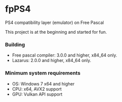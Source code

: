 # fpPS4
  PS4 compatibility layer (emulator) on Free Pascal
 
This project is at the beginning and started for fun.
 
### Building
- Free pascal compiler: 3.0.0 and higher, x84_64 only. 
- Lazarus: 2.0.0 and higher, x84_64 only. 

### Minimum system requirements 

- OS: Windows 7 x64 and higher 
- CPU: x64, AVX2 support
- GPU: Vulkan API support

